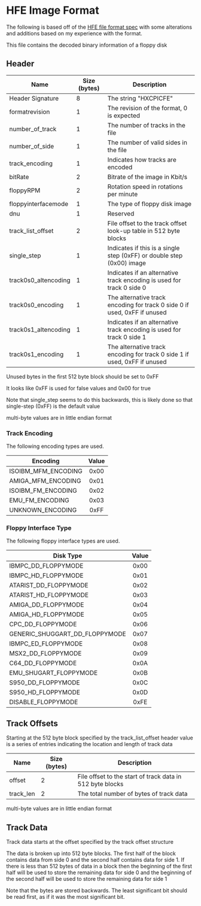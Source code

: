 # HFE Image Format

The following is based off of the [HFE file format spec][hfe-spec] with some alterations and additions based on my experience with the format.

This file contains the decoded binary information of a floppy disk

## Header

| Name | Size (bytes) | Description |
| --- | --- | ---|
| Header Signature | 8 | The string "HXCPICFE" |
| formatrevision | 1 | The revision of the format, 0 is expected |
| number_of_track | 1 | The number of tracks in the file |
| number_of_side | 1 | The number of valid sides in the file | 
| track_encoding | 1 | Indicates how tracks are encoded |
| bitRate | 2 | Bitrate of the image in Kbit/s |
| floppyRPM | 2 |Rotation speed in rotations per minute |
| floppyinterfacemode | 1 | The type of floppy disk image |
| dnu | 1 | Reserved |
| track_list_offset | 2 | File offset to the track offset look-up table in 512 byte blocks |
| single_step | 1 | Indicates if this is a single step (0xFF) or double step (0x00) image |
| track0s0_altencoding | 1 | Indicates if an alternative track encoding is used for track 0 side 0 |
| track0s0_encoding | 1 | The alternative track encoding for track 0 side 0 if used, 0xFF if unused |
| track0s1_altencoding | 1 | Indicates if an alternative track encoding is used for track 0 side 1 |
| track0s1_encoding | 1 | The alternative track encoding for track 0 side 1 if used, 0xFF if unused |

Unused bytes in the first 512 byte block should be set to 0xFF

It looks like 0xFF is used for false values and 0x00 for true

Note that single_step seems to do this backwards, this is likely done so that single-step (0xFF) is the default value

multi-byte values are in little endian format

### Track Encoding

The following encoding types are used.

| Encoding | Value |
| --- | :---: |
| ISOIBM_MFM_ENCODING | 0x00 |
| AMIGA_MFM_ENCODING | 0x01 |
| ISOIBM_FM_ENCODING | 0x02 |
| EMU_FM_ENCODING | 0x03 |
| UNKNOWN_ENCODING | 0xFF |

### Floppy Interface Type

The following floppy interface types are used.

| Disk Type | Value |
| --- | :---: |
| IBMPC_DD_FLOPPYMODE | 0x00 |
| IBMPC_HD_FLOPPYMODE | 0x01 |
| ATARIST_DD_FLOPPYMODE | 0x02 |
| ATARIST_HD_FLOPPYMODE | 0x03 |
| AMIGA_DD_FLOPPYMODE | 0x04 |
| AMIGA_HD_FLOPPYMODE | 0x05 |
| CPC_DD_FLOPPYMODE | 0x06 |
| GENERIC_SHUGGART_DD_FLOPPYMODE | 0x07 |
| IBMPC_ED_FLOPPYMODE | 0x08 |
| MSX2_DD_FLOPPYMODE | 0x09 |
| C64_DD_FLOPPYMODE | 0x0A |
| EMU_SHUGART_FLOPPYMODE | 0x0B |
| S950_DD_FLOPPYMODE | 0x0C |
| S950_HD_FLOPPYMODE | 0x0D |
| DISABLE_FLOPPYMODE | 0xFE |

## Track Offsets

Starting at the 512 byte block specified by the track_list_offset header value is a series of entries indicating the location and length
of track data

| Name | Size (bytes) | Description |
| --- | --- | ---|
| offset | 2 | File offset to the start of track data in 512 byte blocks |
| track_len | 2 | The total number of bytes of track data |

multi-byte values are in little endian format

## Track Data

Track data starts at the offset specified by the track offset structure

The data is broken up into 512 byte blocks. The first half of the block contains data from side 0 and the second half contains data for
side 1. If there is less than 512 bytes of data in a block then the beginning of the first half will be used to store the remaining data for
side 0 and the beginning of the second half will be used to store the remaining data for side 1

Note that the bytes are stored backwards. The least significant bit should be read first, as if it was the most significant bit.

[hfe-spec]: https://hxc2001.com/download/floppy_drive_emulator/SDCard_HxC_Floppy_Emulator_HFE_file_format.pdf